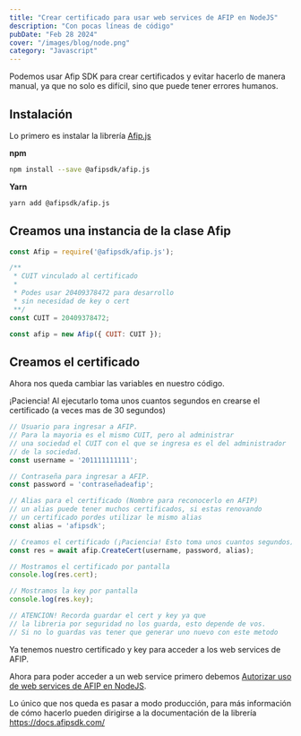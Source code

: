 ```yaml
---
title: "Crear certificado para usar web services de AFIP en NodeJS"
description: "Con pocas líneas de código"
pubDate: "Feb 28 2024"
cover: "/images/blog/node.png"
category: "Javascript"
---
```


Podemos usar Afip SDK para crear certificados y evitar hacerlo de manera manual, ya que no solo es difícil, sino que puede tener errores humanos.

## Instalación

Lo primero es instalar la librería [Afip.js](https://github.com/AfipSDK/afip.js)

**npm**

```bash
npm install --save @afipsdk/afip.js
```

**Yarn**

```bash
yarn add @afipsdk/afip.js
```

## Creamos una instancia de la clase Afip

```js
const Afip = require('@afipsdk/afip.js');

/**
 * CUIT vinculado al certificado
 *
 * Podes usar 20409378472 para desarrollo
 * sin necesidad de key o cert
 **/
const CUIT = 20409378472; 

const afip = new Afip({ CUIT: CUIT });
```

## Creamos el certificado

Ahora nos queda cambiar las variables en nuestro código.

¡Paciencia! Al ejecutarlo toma unos cuantos segundos en crearse el certificado (a veces mas de 30 segundos)

```js
// Usuario para ingresar a AFIP.
// Para la mayoria es el mismo CUIT, pero al administrar
// una sociedad el CUIT con el que se ingresa es el del administrador
// de la sociedad.
const username = '201111111111'; 

// Contraseña para ingresar a AFIP.
const password = 'contraseñadeafip';

// Alias para el certificado (Nombre para reconocerlo en AFIP)
// un alias puede tener muchos certificados, si estas renovando
// un certificado pordes utilizar le mismo alias
const alias = 'afipsdk';

// Creamos el certificado (¡Paciencia! Esto toma unos cuantos segundos)
const res = await afip.CreateCert(username, password, alias);

// Mostramos el certificado por pantalla
console.log(res.cert);

// Mostramos la key por pantalla
console.log(res.key);

// ATENCION! Recorda guardar el cert y key ya que 
// la libreria por seguridad no los guarda, esto depende de vos.
// Si no lo guardas vas tener que generar uno nuevo con este metodo
```

Ya tenemos nuestro certificado y key para acceder a los web services de AFIP. 

Ahora para poder acceder a un web service primero debemos [Autorizar uso de web services de AFIP en NodeJS](/blog/autorizar-uso-de-web-services-de-afip-en-nodejs/).


Lo único que nos queda es pasar a modo producción, para más información de cómo hacerlo pueden dirigirse a la documentación de la librería https://docs.afipsdk.com/